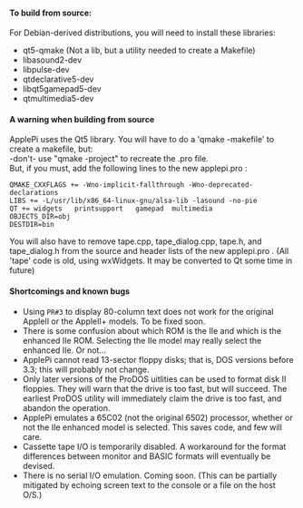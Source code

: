 #### To build from source:    
For Debian-derived distributions, you will need to install these libraries:   

- qt5-qmake       (Not a lib, but a utility needed to create a Makefile)
- libasound2-dev
- libpulse-dev   
- qtdeclarative5-dev
- libqt5gamepad5-dev
- qtmultimedia5-dev


#### A warning when building from source  
ApplePi uses the Qt5 library.
You will have to do a 'qmake -makefile' to create a makefile, but:    
-don't- use "qmake -project" to recreate the .pro file.  
But, if you must, add the following lines to the new applepi.pro :  

`QMAKE_CXXFLAGS += -Wno-implicit-fallthrough -Wno-deprecated-declarations`   
`LIBS += -L/usr/lib/x86_64-linux-gnu/alsa-lib -lasound -no-pie`   
`QT += widgets   printsupport   gamepad  multimedia`  
`OBJECTS_DIR=obj`  
`DESTDIR=bin`   
  
You will also have to remove tape.cpp, tape\_dialog.cpp, tape.h, and tape_dialog.h from the source and header lists of the new applepi.pro .  (All 'tape' code is old, using wxWidgets.  It may be converted to Qt some time in future)
   
  
#### Shortcomings and known bugs

- Using `PR#3` to display 80-column text does not work for the original AppleII or the AppleII+ models.  To be fixed soon.
- There is some confusion about which ROM is the IIe and which is the enhanced IIe ROM. Selecting the IIe model may really select the enhanced IIe. Or not... 
- ApplePi cannot read 13-sector floppy disks; that is, DOS versions before 3.3; this will probably not change.
- Only later versions of the ProDOS uitlities can be used to format disk II floppies. They will warn that the drive is too fast, but will succeed. The earliest ProDOS utility will immediately claim the drive is too fast, and abandon the operation.
- ApplePi emulates a 65C02 (not the original 6502) processor, whether or not the IIe enhanced model is selected. This saves code, and few will care.  
- Cassette tape I/O is temporarily disabled. A workaround for the format differences between monitor and BASIC formats will eventually be devised.
- There is no serial I/O emulation. Coming soon. (This can be partially mitigated by echoing screen text to the console or a file on the host O/S.)

